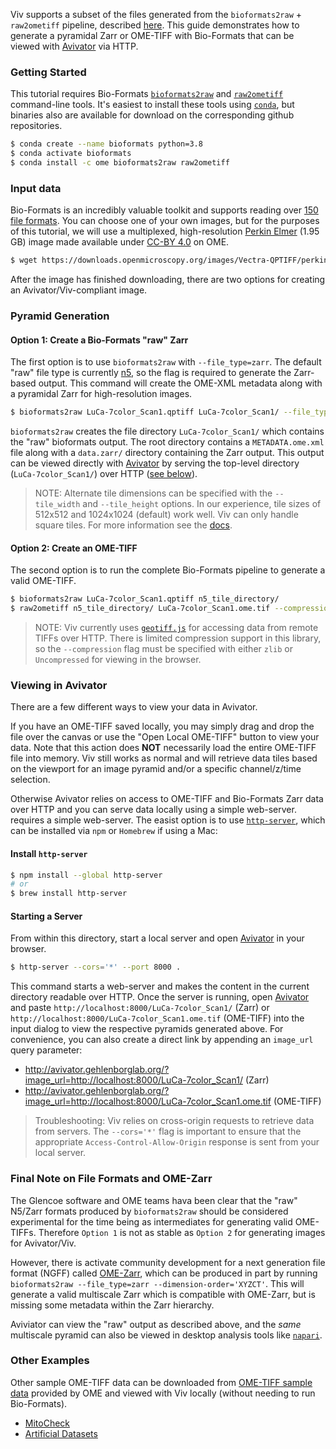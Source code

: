 Viv supports a subset of the files generated from the `bioformats2raw` + `raw2ometiff` pipeline, described
[here](https://www.glencoesoftware.com/blog/2019/12/09/converting-whole-slide-images-to-OME-TIFF.html).
This guide demonstrates how to generate a pyramidal Zarr or OME-TIFF with Bio-Formats that can be viewed with
[Avivator](http://avivator.gehlenborglab.org) via HTTP.

### Getting Started

This tutorial requires Bio-Formats [`bioformats2raw`](https://github.com/glencoesoftware/bioformats2raw) and
[`raw2ometiff`](https://github.com/glencoesoftware/raw2ometiff) command-line tools. It's easiest to install
these tools using [`conda`](https://docs.conda.io/projects/conda/en/latest/user-guide/install/), but
binaries also are available for download on the corresponding github repositories.

```bash
$ conda create --name bioformats python=3.8
$ conda activate bioformats
$ conda install -c ome bioformats2raw raw2ometiff
```

### Input data

Bio-Formats is an incredibly valuable toolkit and supports reading over
[150 file formats](https://docs.openmicroscopy.org/bio-formats/6.5.1/supported-formats.html). You can choose
one of your own images, but for the purposes of this tutorial, we will use a multiplexed, high-resolution
[Perkin Elmer](https://downloads.openmicroscopy.org/images/Vectra-QPTIFF/perkinelmer/) (1.95 GB) image made available
under [CC-BY 4.0](https://creativecommons.org/licenses/by/4.0/) on OME.

```bash
$ wget https://downloads.openmicroscopy.org/images/Vectra-QPTIFF/perkinelmer/PKI_scans/LuCa-7color_Scan1.qptiff
```

After the image has finished downloading, there are two options for creating an Avivator/Viv-compliant image.

### Pyramid Generation

#### Option 1: Create a Bio-Formats "raw" Zarr

The first option is to use `bioformats2raw` with `--file_type=zarr`. The default "raw" file type is currently
[n5](https://github.com/saalfeldlab/n5), so the flag is required to generate the Zarr-based output. This command will
create the OME-XML metadata along with a pyramidal Zarr for high-resolution images.

```bash
$ bioformats2raw LuCa-7color_Scan1.qptiff LuCa-7color_Scan1/ --file_type=zarr
```

`bioformats2raw` creates the file directory `LuCa-7color_Scan1/` which contains the "raw" bioformats output. The root directory
contains a `METADATA.ome.xml` file along with a `data.zarr/` directory containing the Zarr
output. This output can be viewed directly with [Avivator] by serving the top-level directory (`LuCa-7color_Scan1/`)
over HTTP ([see below](#viewing-in-avivator)).

> NOTE: Alternate tile dimensions can be specified with the `--tile_width` and `--tile_height` options.
> In our experience, tile sizes of 512x512 and 1024x1024 (default) work well. Viv can only handle square tiles. For more information
> see the [docs](https://github.com/glencoesoftware/bioformats2raw#performance).

#### Option 2: Create an OME-TIFF

The second option is to run the complete Bio-Formats pipeline to generate a valid OME-TIFF.

```bash
$ bioformats2raw LuCa-7color_Scan1.qptiff n5_tile_directory/
$ raw2ometiff n5_tile_directory/ LuCa-7color_Scan1.ome.tif --compression=zlib
```

> NOTE: Viv currently uses [`geotiff.js`](https://geotiffjs.github.io/) for accessing data from remote TIFFs
> over HTTP. There is limited compression support in this library, so the `--compression` flag must be specified with
> either `zlib` or `Uncompressed` for viewing in the browser.

### Viewing in Avivator

There are a few different ways to view your data in Avivator.

If you have an OME-TIFF saved locally, you may simply drag and drop the file over the canvas or use the "Open Local OME-TIFF" button to view your data. 
Note that this action does **NOT** necessarily load the entire OME-TIFF file into memory. Viv still works as normal and will retrieve data tiles based on the viewport for an image pyramid and/or a specific channel/z/time selection.

Otherwise Avivator relies on access to OME-TIFF and Bio-Formats Zarr data over HTTP and you can serve data locally using a simple web-server.
requires a simple web-server. The easist option is to use [`http-server`](https://github.com/http-party/http-server#readme),
which can be installed via `npm` or `Homebrew` if using a Mac:

#### Install `http-server`

```bash
$ npm install --global http-server
# or
$ brew install http-server
```

#### Starting a Server

From within this directory, start a local server and open [Avivator] in your browser.

```bash
$ http-server --cors='*' --port 8000 .
```

This command starts a web-server and makes the content in the current directory readable over HTTP. Once the server is running,
open [Avivator] and paste `http://localhost:8000/LuCa-7color_Scan1/` (Zarr) or `http://localhost:8000/LuCa-7color_Scan1.ome.tif`
(OME-TIFF) into the input dialog to view the respective pyramids generated above. For convenience, you can also create a direct
link by appending an `image_url` query parameter:

- http://avivator.gehlenborglab.org/?image_url=http://localhost:8000/LuCa-7color_Scan1/ (Zarr)
- http://avivator.gehlenborglab.org/?image_url=http://localhost:8000/LuCa-7color_Scan1.ome.tif (OME-TIFF)

> Troubleshooting: Viv relies on cross-origin requests to retrieve data from servers. The `--cors='*'` flag is important to ensure
> that the appropriate `Access-Control-Allow-Origin` response is sent from your local server.

### Final Note on File Formats and OME-Zarr

The Glencoe software and OME teams hava been clear that the "raw" N5/Zarr formats produced by `bioformats2raw` should be considered
experimental for the time being as intermediates for generating valid OME-TIFFs. Therefore `Option 1` is not as stable as `Option 2`
for generating images for Avivator/Viv.

However, there is activate community development for a next generation file format (NGFF) called
[OME-Zarr](https://github.com/ome/omero-ms-zarr/blob/master/spec.md), which can be produced in part by
running `bioformats2raw --file_type=zarr --dimension-order='XYZCT'`. This will generate a valid multiscale Zarr
which is compatible with OME-Zarr, but is missing some metadata within the Zarr hierarchy.

Aviviator can view the "raw" output as described above, and the _same_ multiscale pyramid can also be viewed
in desktop analysis tools like [`napari`](https://github.com/napari/napari).

### Other Examples

Other sample OME-TIFF data can be downloaded from [OME-TIFF sample data](https://docs.openmicroscopy.org/ome-model/5.6.3/ome-tiff/data.html)
provided by OME and viewed with Viv locally (without needing to run Bio-Formats).

- [MitoCheck](https://docs.openmicroscopy.org/ome-model/5.6.3/ome-tiff/data.html#mitocheck)
- [Artificial Datasets](https://docs.openmicroscopy.org/ome-model/5.6.3/ome-tiff/data.html#artificial-datasets)

[avivator]: http://avivator.gehlenborglab.org
